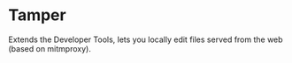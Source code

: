 Tamper
============

Extends the Developer Tools, lets you locally edit files served from the web (based on mitmproxy).

